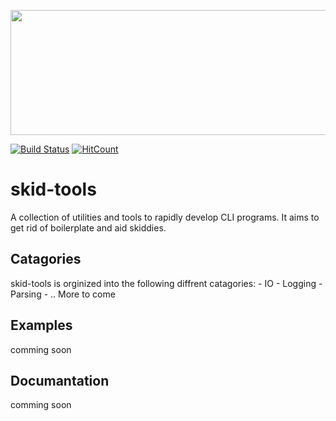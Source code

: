<p align="center">
  <img width="600" height="200" src="brand_assets/covor_4.png">
</p>

[![Build Status](https://travis-ci.org/Abd0s/skidtools.svg?branch=master)](https://travis-ci.org/Abd0s/skidtools)
[![HitCount](http://hits.dwyl.com/Abd0s/skidtools.svg)](http://hits.dwyl.com/Abd0s/skidtools)

# skid-tools
A collection of utilities and tools to rapidly develop CLI programs. It aims to get rid of boilerplate and aid skiddies.

## Catagories
skid-tools is orginized into the following diffrent catagories:
    - IO
    - Logging
    - Parsing
    - .. More to come

## Examples
comming soon
## Documantation
comming soon
